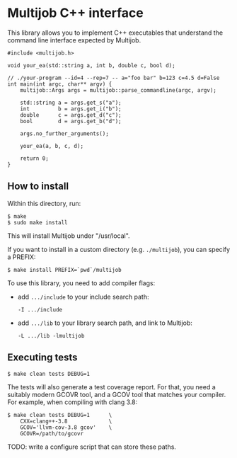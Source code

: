 # Multijob C++ interface

This library allows you to implement C++ executables that understand the command line interface expected by Multijob.

    #include <multijob.h>

    void your_ea(std::string a, int b, double c, bool d);

    // ./your-program --id=4 --rep=7 -- a="foo bar" b=123 c=4.5 d=False
    int main(int argc, char** argv) {
        multijob::Args args = multijob::parse_commandline(argc, argv);

        std::string a = args.get_s("a");
        int         b = args.get_i("b");
        double      c = args.get_d("c");
        bool        d = args.get_b("d");

        args.no_further_arguments();

        your_ea(a, b, c, d);

        return 0;
    }

## How to install

Within this directory, run:

    $ make
    $ sudo make install

This will install Multijob under "/usr/local".

If you want to install in a custom directory (e.g. `./multijob`), you can specify a PREFIX:

    $ make install PREFIX=`pwd`/multijob

To use this library, you need to add compiler flags:

 -  add `.../include` to your include search path:

        -I .../include

 -  add `.../lib` to your library search path, and link to Multijob:

        -L .../lib -lmultijob

## Executing tests

    $ make clean tests DEBUG=1

The tests will also generate a test coverage report.
For that, you need a suitably modern GCOVR tool,
and a GCOV tool that matches your compiler.
For example, when compiling with clang 3.8:

    $ make clean tests DEBUG=1      \
        CXX=clang++-3.8             \
        GCOV='llvm-cov-3.8 gcov'    \
        GCOVR=/path/to/gcovr

TODO: write a configure script that can store these paths.
